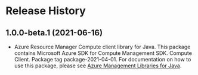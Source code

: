 # Release History

## 1.0.0-beta.1 (2021-06-16)

- Azure Resource Manager Compute client library for Java. This package contains Microsoft Azure SDK for Compute Management SDK. Compute Client. Package tag package-2021-04-01. For documentation on how to use this package, please see [Azure Management Libraries for Java](https://aka.ms/azsdk/java/mgmt).
